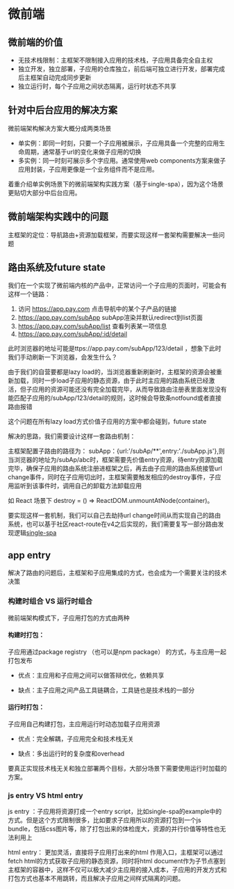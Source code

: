 # 微前端
## 微前端的价值
- 无技术栈限制：主框架不限制接入应用的技术栈，子应用具备完全自主权
- 独立开发，独立部署，子应用的仓库独立，前后端可独立进行开发，部署完成后主框架自动完成同步更新
- 独立运行时，每个子应用之间状态隔离，运行时状态不共享

## 针对中后台应用的解决方案

微前端架构解决方案大概分成两类场景
- 单实例：即同一时刻，只要一个子应用被展示，子应用具备一个完整的应用生命周期，通常基于url的变化来做子应用的切换
- 多实例：同一时刻可展示多个字应用。通常使用web components方案来做子应用封装，子应用更像是一个业务组件而不是应用。

着重介绍单实例场景下的微前端架构实践方案（基于single-spa），因为这个场景更贴切大部分中后台应用。

## 微前端架构实践中的问题
主框架的定位：导航路由+资源加载框架，而要实现这样一套架构需要解决一些问题

## 路由系统及future state
我们在一个实现了微前端内核的产品中，正常访问一个子应用的页面时，可能会有这样一个链路：

1. 访问 https://app.pay.com 点击导航中的某个子产品的链接
2. https://app.pay.com/subApp subApp渲染并默认redirect到list页面
3. https://app.pay.com/subApp/list 查看列表某一项信息
4. https://app.pay.com/subApp/:id/detail

此时浏览器的地址可能是ttps://app.pay.com/subApp/123/detail ，想象下此时我们手动刷新一下浏览器，会发生什么？

由于我们的自营要都是lazy load的，当浏览器重新刷新时，主框架的资源会被重新加载，同时一步load子应用的静态资源，由于此时主应用的路由系统已经激活，但子应用的资源可能还没有完全加载完毕，从而导致路由注册表里面发现没有能匹配子应用的/subApp/123/detail的规则，这时候会导致条notfound或者直接路由报错

这个问题在所有lazy load方式价值子应用的方案中都会碰到，future state

解决的思路，我们需要设计这样一套路由机制：

主框架配置子路由的路径为：
subApp：{url:'/subAp/**',entry:'./subApp.js'},则当浏览器的地址为/subAp/abc时，框架需要先价值entry资源，待entry资源加载完毕，确保子应用的路由系统注册进框架之后，再去由子应用的路由系统接管url change事件，同时在子应用切出时，主框架需要触发相应的destroy事件，子应用监听到该事件时，调用自己的卸载方法卸载应用

如 React 场景下 destroy = () => ReactDOM.unmountAtNode(container)。

要实现这样一套机制，我们可以自己去劫持url change时间从而实现自己的路由系统，也可以基于社区react-route在v4之后实现的，我们需要复写一部分路由发现逻辑[single-spa](https://github.com/single-spa/single-spa)

## app entry

解决了路由的问题后，主框架和子应用集成的方式，也会成为一个需要关注的技术决策

### 构建时组合 VS 运行时组合
微前端架构模式下，子应用打包的方式由两种

#### 构建时打包：
子应用通过package registry （也可以是npm package） 的方式，与主应用一起打包发布

- 优点：主应用和子应用之间可以做答辩优化，依赖共享

- 缺点：主子应用之间产品工具链耦合，工具链也是技术栈的一部分

#### 运行时打包：
子应用自己构建打包，主应用运行时动态加载子应用资源

- 优点：完全解耦，子应用完全和技术栈无关

- 缺点：多出运行时的复杂度和overhead

要真正实现技术栈无关和独立部署两个目标，大部分场景下需要使用运行时加载的方案。

### js entry VS html entry

js entry ：子应用将资源打成一个entry script，比如single-spa的example中的方式。但是这个方式限制很多，比如要求子应用所以的资源打包到一个js bundle，包括css图片等，除了打包出来的体检庞大，资源的并行价值等特性也无法利用上

html entry： 更加灵活，直接将子应用打出来的html 作用入口，主框架可以通过fetch html的方式获取子应用的静态资源，同时将html document作为子节点塞到主框架的容器中，这样不仅可以极大减少主应用的接入成本，子应用的开发方式和打包方式也基本不用跳转，而且解决子应用之间样式隔离的问题。



